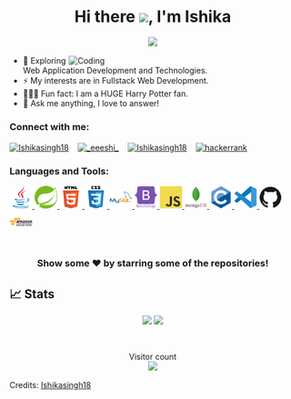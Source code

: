 <h1 align="center">Hi there  <img src="https://media.giphy.com/media/hvRJCLFzcasrR4ia7z/giphy.gif" width="35px">, I'm Ishika </h1>

<p align="center">
  <a align="center" href="https://github.com/DenverCoder1/readme-typing-svg"><img src="https://readme-typing-svg.herokuapp.com?&font=IBM+Plex+Sans&color=F72EE2&size=25&lines=Welcome+to+my+GitHub+Profile!;I'm+a+passionate+programmer+!;Web+development+Enthusiast!;Always+learning+new+things!;" /></a>
</p>

<img align="right" alt="Coding" width="400" src="https://cdn.dribbble.com/users/2646423/screenshots/5507196/computer.gif">

- 🧠 Exploring Web Application Development and Technologies.
- ⚡ My interests are in Fullstack Web Development.
- 🧙🏻‍♂️ Fun fact: I am a HUGE Harry Potter fan.
- 💬 Ask me anything, I love to answer!

<h3 align="left">Connect with me:</h3>
<p align="left">

  <a href="https://www.linkedin.com/in/ishikasingh18/" target="blank"><img align="center" src="https://cdn.jsdelivr.net/npm/simple-icons@3.0.1/icons/linkedin.svg" alt="Ishikasingh18" height="30" width="40"  /></a> &nbsp;&nbsp;
<a href="https://www.instagram.com/_eeeshi_/" target="blank"><img align="center" src="https://cdn.jsdelivr.net/npm/simple-icons@3.0.1/icons/instagram.svg" alt="_eeeshi_" height="30" width="40" /></a> &nbsp;&nbsp;
<a href="https://twitter.com/IshikaS06910123" target="blank"><img align="center" src="https://cdn.jsdelivr.net/npm/simple-icons@3.0.1/icons/twitter.svg" alt="Ishikasingh18" height="30" width="40" /></a> &nbsp;&nbsp;
 <a href="https://www.hackerrank.com/ishika18296" target="blank"><img align="center" src="https://cdn.jsdelivr.net/npm/simple-icons@3.0.1/icons/hackerrank.svg" alt="hackerrank" height="30" width="40" /></a> 
</p>
 
 
<h3 align="left">Languages and Tools:</h3>
<p align="left"> 
 <a href="https://www.java.com" target="_blank" rel="noreferrer"> <img src="https://raw.githubusercontent.com/devicons/devicon/master/icons/java/java-original.svg" alt="java" width="40" height="40"/> </a> <a href="https://spring.io/" target="_blank" rel="noreferrer"> <img src="https://raw.githubusercontent.com/devicons/devicon/master/icons/spring/spring-original.svg" alt="spring" width="40" height="40"/> </a> <a href="https://www.w3.org/html/" target="_blank" rel="noreferrer"> <img src="https://raw.githubusercontent.com/devicons/devicon/master/icons/html5/html5-original-wordmark.svg" alt="html5" width="40" height="40"/> </a>
 <a href="https://www.w3schools.com/css/" target="_blank" rel="noreferrer"> <img src="https://raw.githubusercontent.com/devicons/devicon/master/icons/css3/css3-original-wordmark.svg" alt="css3" width="40" height="40"/> </a>  <a href="https://www.mysql.com/" target="_blank" rel="noreferrer"> <img src="https://raw.githubusercontent.com/devicons/devicon/master/icons/mysql/mysql-original-wordmark.svg" alt="mysql" width="40" height="40"/> </a><a href="https://getbootstrap.com" target="_blank" rel="noreferrer"> <img src="https://raw.githubusercontent.com/devicons/devicon/master/icons/bootstrap/bootstrap-plain-wordmark.svg" alt="bootstrap" width="40" height="40"/> </a>
 <a href="https://developer.mozilla.org/en-US/docs/Web/JavaScript" target="_blank" rel="noreferrer"> <img src="https://raw.githubusercontent.com/devicons/devicon/master/icons/javascript/javascript-original.svg" alt="javascript" width="40" height="40"/> </a>
<a href="https://www.mongodb.com/" target="_blank" rel="noreferrer"> <img src="https://raw.githubusercontent.com/devicons/devicon/master/icons/mongodb/mongodb-original-wordmark.svg" alt="mongodb" width="40" height="40"/> </a>  
 <a href="https://www.cprogramming.com/" target="_blank" rel="noreferrer"> <img src="https://raw.githubusercontent.com/devicons/devicon/master/icons/c/c-original.svg" alt="c" width="40" height="40"/> </a>
 <a href="https://code.visualstudio.com/" target="_blank" rel="noreferrer"><img src="https://raw.githubusercontent.com/devicons/devicon/master/icons/vscode/vscode-original.svg" alt="vscode" width="40" height="40"/> </a>
 <a href="https://github.com/" target="_blank" rel="noreferrer"><img src="https://raw.githubusercontent.com/devicons/devicon/master/icons/github/github-original.svg" alt="github" width="40" height="40"/> </a><a href="https://aws.amazon.com" target="_blank" rel="noreferrer"><img src="https://raw.githubusercontent.com/devicons/devicon/master/icons/amazonwebservices/amazonwebservices-original-wordmark.svg" alt="aws" width="40" height="40"/> </a>
 
 <br>
 <br>
 <h3 align="center"> Show some  ❤️  by starring some of the repositories! </h3>

## 📈 Stats

<p align="center">

  <img width="48%" src="https://github-readme-stats.vercel.app/api?username=Ishikasingh18&show_icons=true&theme=tokyonight" />
  <img width="48%" src="https://github-readme-streak-stats.herokuapp.com/?user=Ishikasingh18&theme=tokyonight" />
</p>

<br>
<p align="center"> 
  Visitor count<br>
  <img src="https://profile-counter.glitch.me/Ishikasingh18/count.svg" />
</p>

Credits: [Ishikasingh18](https://github.com/Ishikasingh18)
